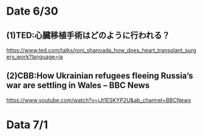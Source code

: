 # Date 6/30

## (1)TED:心臓移植手術はどのように行われる？
https://www.ted.com/talks/roni_shanoada_how_does_heart_transplant_surgery_work?language=ja

## (2)CBB:How Ukrainian refugees fleeing Russia’s war are settling in Wales – BBC News
https://www.youtube.com/watch?v=iJt1ESKYP2U&ab_channel=BBCNews


# Data 7/1

